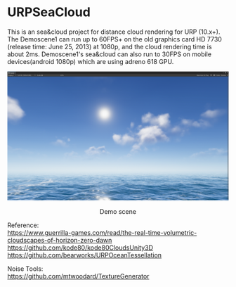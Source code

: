 # URPSeaCloud

This is an sea&cloud project for distance cloud rendering for URP (10.x+). The Demoscene1 can run up to 60FPS+ on the old graphics card HD 7730 (release time: June 25, 2013) at 1080p, and the cloud rendering time is about 2ms. Demoscene1's sea&cloud can also run to 30FPS on mobile devices(android 1080p) which are using adreno 618 GPU.

![](./Image/URPSeaCloud.png)
<p align="center">Demo scene</p>

Reference:  
https://www.guerrilla-games.com/read/the-real-time-volumetric-cloudscapes-of-horizon-zero-dawn
https://github.com/kode80/kode80CloudsUnity3D  
https://github.com/bearworks/URPOceanTessellation

Noise Tools:  
https://github.com/mtwoodard/TextureGenerator
